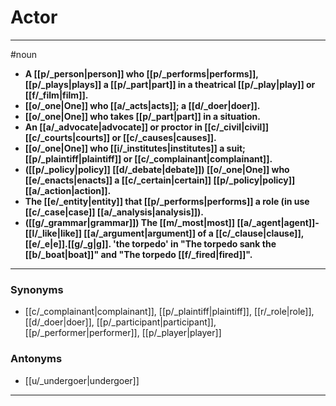 # Actor
---
#noun
- **A [[p/_person|person]] who [[p/_performs|performs]], [[p/_plays|plays]] a [[p/_part|part]] in a theatrical [[p/_play|play]] or [[f/_film|film]].**
- **[[o/_one|One]] who [[a/_acts|acts]]; a [[d/_doer|doer]].**
- **[[o/_one|One]] who takes [[p/_part|part]] in a situation.**
- **An [[a/_advocate|advocate]] or proctor in [[c/_civil|civil]] [[c/_courts|courts]] or [[c/_causes|causes]].**
- **[[o/_one|One]] who [[i/_institutes|institutes]] a suit; [[p/_plaintiff|plaintiff]] or [[c/_complainant|complainant]].**
- **([[p/_policy|policy]] [[d/_debate|debate]]) [[o/_one|One]] who [[e/_enacts|enacts]] a [[c/_certain|certain]] [[p/_policy|policy]] [[a/_action|action]].**
- **The [[e/_entity|entity]] that [[p/_performs|performs]] a role (in use [[c/_case|case]] [[a/_analysis|analysis]]).**
- **([[g/_grammar|grammar]]) The [[m/_most|most]] [[a/_agent|agent]]-[[l/_like|like]] [[a/_argument|argument]] of a [[c/_clause|clause]], [[e/_e|e]].[[g/_g|g]]. 'the torpedo' in "The torpedo sank the [[b/_boat|boat]]" and "The torpedo [[f/_fired|fired]]".**
---
### Synonyms
- [[c/_complainant|complainant]], [[p/_plaintiff|plaintiff]], [[r/_role|role]], [[d/_doer|doer]], [[p/_participant|participant]], [[p/_performer|performer]], [[p/_player|player]]
### Antonyms
- [[u/_undergoer|undergoer]]
---
